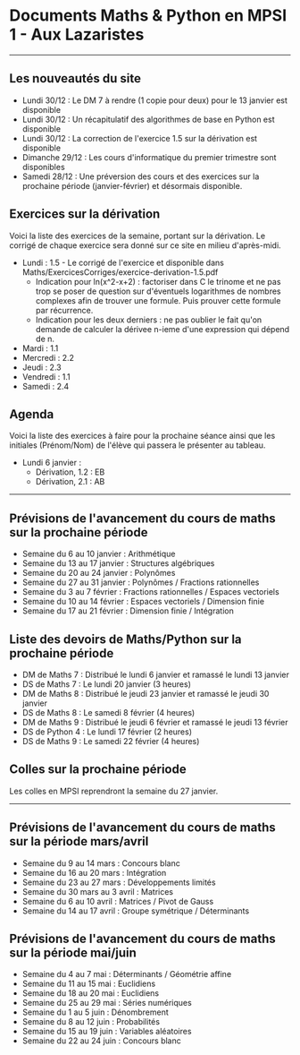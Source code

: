 # Documents Maths & Python en MPSI 1 - Aux Lazaristes

---
## Les nouveautés du site

* Lundi 30/12 : Le DM 7 à rendre (1 copie pour deux) pour le 13 janvier est disponible
* Lundi 30/12 : Un récapitulatif des algorithmes de base en Python est disponible
* Lundi 30/12 : La correction de l'exercice 1.5 sur la dérivation est disponible
* Dimanche 29/12 : Les cours d'informatique du premier trimestre sont disponibles
* Samedi 28/12 : Une préversion des cours et des exercices sur la prochaine période (janvier-février) et désormais disponible.

## Exercices sur la dérivation

Voici la liste des exercices de la semaine, portant sur la dérivation. Le corrigé de chaque exercice sera donné sur ce site en milieu d'après-midi.

* Lundi : 1.5 - Le corrigé de l'exercice et disponible dans Maths/ExercicesCorriges/exercice-derivation-1.5.pdf
  * Indication pour ln(x^2-x+2) : factoriser dans C le trinome et ne pas trop se poser de question sur d'éventuels logarithmes de nombres complexes afin de trouver une formule. Puis prouver cette formule par récurrence.
  * Indication pour les deux derniers : ne pas oublier le fait qu'on demande de calculer la dérivee n-ieme d'une expression qui dépend de n. 
* Mardi : 1.1
* Mercredi : 2.2
* Jeudi : 2.3
* Vendredi : 1.1
* Samedi : 2.4

## Agenda

Voici la liste des exercices à faire pour la prochaine séance ainsi que les initiales (Prénom/Nom) de l'élève qui passera le présenter au tableau.

* Lundi 6 janvier :
  * Dérivation, 1.2 : EB
  * Dérivation, 2.1 : AB

---

## Prévisions de l'avancement du cours de maths sur la prochaine période

* Semaine du 6 au 10 janvier : Arithmétique
* Semaine du 13 au 17 janvier : Structures algébriques
* Semaine du 20 au 24 janvier : Polynômes
* Semaine du 27 au 31 janvier : Polynômes / Fractions rationnelles
* Semaine du 3 au 7 février : Fractions rationnelles / Espaces vectoriels
* Semaine du 10 au 14 février : Espaces vectoriels / Dimension finie
* Semaine du 17 au 21 février : Dimension finie / Intégration

## Liste des devoirs de Maths/Python sur la prochaine période

* DM de Maths 7 : Distribué le lundi 6 janvier et ramassé le lundi 13 janvier
* DS de Maths 7 : Le lundi 20 janvier (3 heures)
* DM de Maths 8 : Distribué le jeudi 23 janvier et ramassé le jeudi 30 janvier
* DS de Maths 8 : Le samedi 8 février (4 heures)
* DM de Maths 9 : Distribué le jeudi 6 février et ramassé le jeudi 13 février
* DS de Python 4 : Le lundi 17 février (2 heures)
* DS de Maths 9 : Le samedi 22 février (4 heures)

## Colles sur la prochaine période

Les colles en MPSI reprendront la semaine du 27 janvier.

---

## Prévisions de l'avancement du cours de maths sur la période mars/avril

* Semaine du 9 au 14 mars : Concours blanc
* Semaine du 16 au 20 mars : Intégration
* Semaine du 23 au 27 mars : Développements limités
* Semaine du 30 mars au 3 avril : Matrices
* Semaine du 6 au 10 avril : Matrices / Pivot de Gauss
* Semaine du 14 au 17 avril : Groupe symétrique / Déterminants

## Prévisions de l'avancement du cours de maths sur la période mai/juin

* Semaine du 4 au 7 mai : Déterminants / Géométrie affine
* Semaine du 11 au 15 mai : Euclidiens
* Semaine du 18 au 20 mai : Euclidiens
* Semaine du 25 au 29 mai : Séries numériques
* Semaine du 1 au 5 juin : Dénombrement
* Semaine du 8 au 12 juin : Probabilités
* Semaine du 15 au 19 juin : Variables aléatoires
* Semaine du 22 au 24 juin : Concours blanc


